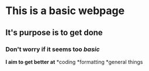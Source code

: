 # This is a basic webpage
## It's purpose is to get done
### Don't worry if it seems too _basic_
**I aim to get better at**
*coding
*formatting
*general things

